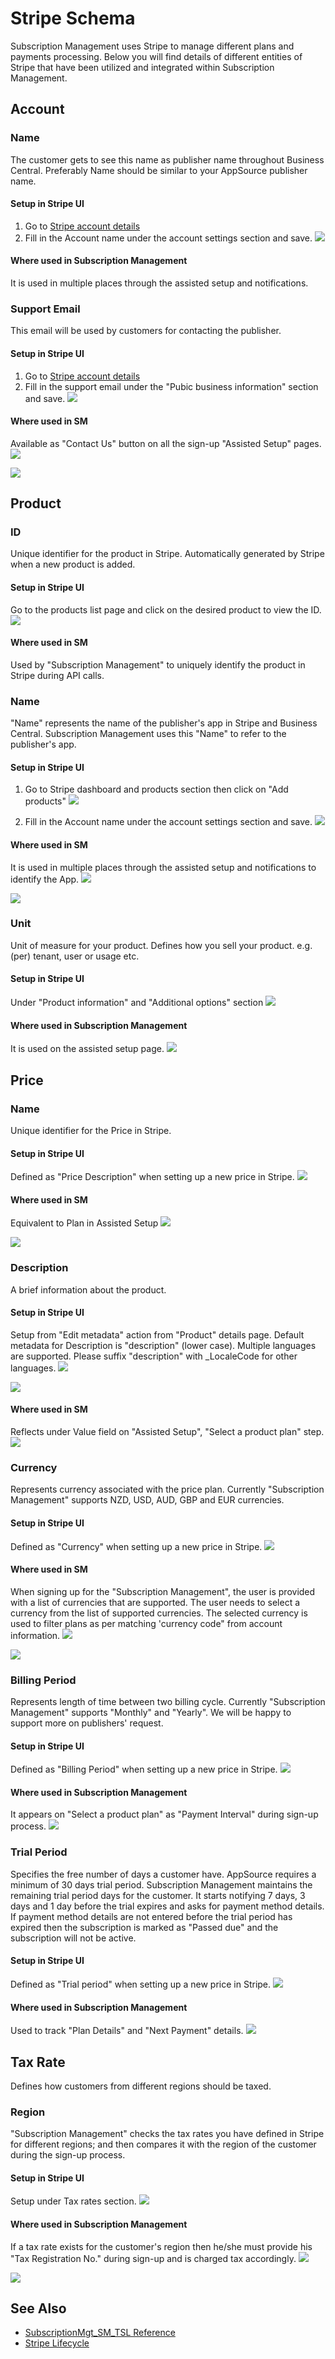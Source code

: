 # Stripe Schema
Subscription Management uses Stripe to manage different plans and payments processing. Below you will find details of different entities of Stripe that have been utilized and integrated within Subscription Management.
## Account
### Name
The customer gets to see this name as publisher name throughout Business Central. Preferably Name should be similar to your AppSource publisher name.
#### Setup in Stripe UI
1. Go to [Stripe account details](https://dashboard.stripe.com/settings/account)
2. Fill in the Account name under the account settings section and save.
![](../../assets/images/StripeSchema_AccountName.png)
#### Where used in Subscription Management 
It is used in multiple places through the assisted setup and notifications.
### Support Email
This email will be used by customers for contacting the publisher. 
#### Setup in Stripe UI
1. Go to [Stripe account details](https://dashboard.stripe.com/settings/account)
2. Fill in the support email under the "Pubic business information" section and save.
![](../../assets/images/StripeSchema_SupportEmail.png)
#### Where used in SM
Available as "Contact Us" button on all the sign-up "Assisted Setup" pages. 
![](../../assets/images/StripeSchema_SupportEmail_ContactUs.png)

![](../../assets/images/StripeSchema_SupportEmail_Email.png)
## Product
### ID
Unique identifier for the product in Stripe. Automatically generated by Stripe when a new product is added.
#### Setup in Stripe UI
Go to the products list page and click on the desired product to view the ID.
![](../../assets/images/StripeSchema_Product_ID_StripeUI.png)
#### Where used in SM
Used by "Subscription Management" to uniquely identify the product in Stripe during API calls.
### Name
"Name" represents the name of the publisher's app in Stripe and Business Central. Subscription Management uses this "Name" to refer to the publisher's app.
#### Setup in Stripe UI
1. Go to Stripe dashboard and products section then click on "Add products"
![](../../assets/images/StripeSchema_ProductName_SM_AddProducts.png)

2. Fill in the Account name under the account settings section and save.
![](../../assets/images/StripeSchema_ProductName.png)
#### Where used in SM
It is used in multiple places through the assisted setup and notifications to identify the App.
![](../../assets/images/StripeSchema_ProductName_SM1.png)

![](../../assets/images/StripeSchema_Product_Name_SM_Name.png)
### Unit
Unit of measure for your product. Defines how you sell your product. e.g. (per) tenant, user or usage etc.
#### Setup in Stripe UI
Under "Product information" and "Additional options" section
![](../../assets/images/StripeSchema_ProductUnit.png)
#### Where used in Subscription Management 
It is used on the assisted setup page.
![](../../assets/images/StripeSchema_Product_Unit_SM.png)
## Price
### Name
Unique identifier for the Price in Stripe.
#### Setup in Stripe UI
Defined as "Price Description" when setting up a new price in Stripe.
![](../../assets/images/StripeSchema_Price_Name_StripeUI.png)
#### Where used in SM
Equivalent to Plan in Assisted Setup
![](../../assets/images/StripeSchema_Price_Name_StripeUI_ChoosePlan.png)

![](../../assets/images/StripeSchema_Price_Name_StripeUI_SelectPlan.png)
### Description
A brief information about the product. 
#### Setup in Stripe UI
Setup from "Edit metadata" action from "Product" details page. Default metadata for Description is "description" (lower case). Multiple languages are supported. Please suffix "description" with _LocaleCode for other languages.
![](../../assets/images/StripeSchema_Product_MetadataEdit_StripeUI.png)

![](../../assets/images/StripeSchema_Product_Description_StripeUI.png)

#### Where used in SM
Reflects under Value field on "Assisted Setup", "Select a product plan" step. 
![](../../assets/images/StripeSchema_Product_Description_SM.png)
### Currency
Represents currency associated with the price plan. Currently "Subscription Management" supports NZD, USD, AUD, GBP and EUR currencies.
#### Setup in Stripe UI
Defined as "Currency" when setting up a new price in Stripe.
![](../../assets/images/StripeSchema_Price_Currency_StripeUI.png)
#### Where used in SM
When signing up for the "Subscription Management", the user is provided with a list of currencies that are supported. The user needs to select a currency from the list of supported currencies. The selected currency is used to filter plans as per matching 'currency code" from account information.
![](../../assets/images/StripeSchema_Price_Currency_SM_Signup.png)

![](../../assets/images/StripeSchema_Price_Currency_SM_Filter.png)
### Billing Period
Represents length of time between two billing cycle. Currently "Subscription Management" supports "Monthly" and "Yearly". We will be happy to support more on publishers' request.
#### Setup in Stripe UI
Defined as "Billing Period" when setting up a new price in Stripe.
![](../../assets/images/StripeSchema_Product_BillingPeriod_StripeUI.png)
#### Where used in Subscription Management 
It appears on "Select a product plan" as "Payment Interval" during sign-up process.
![](../../assets/images/StripeSchema_Product_BillingPeriod_SM.png)
### Trial Period
Specifies the free number of days a customer have. AppSource requires a minimum of 30 days trial period. Subscription Management maintains the remaining trial period days for the customer. It starts notifying 7 days, 3 days and 1 day before the trial expires and asks for payment method details. If payment method details are not entered before the trial period has expired then the subscription is marked as "Passed due" and the subscription will not be active.
#### Setup in Stripe UI
Defined as "Trial period" when setting up a new price in Stripe.
![](../../assets/images/StripeSchema_Product_TrialPeriod_StripeUI.png)
#### Where used in Subscription Management 
Used to track "Plan Details" and "Next Payment" details.
![](../../assets/images/StripeSchema_Product_TrialPeriod_SM.png)
## Tax Rate
Defines how customers from different regions should be taxed.
### Region
"Subscription Management" checks the tax rates you have defined in Stripe for different regions; and then compares it with the region of the customer during the sign-up process.
#### Setup in Stripe UI
Setup under Tax rates section.
![](../../assets/images/StripeSchema_TaxRate_StripeUI.png)
#### Where used in Subscription Management 
If a tax rate exists for the customer's region then he/she must provide his "Tax Registration No." during sign-up and is charged tax accordingly.
![](../../assets/images/StripeSchema_TaxRate_UserRegion_SM.png)

![](../../assets/images/StripeSchema_TaxRate_SM.png)

## See Also
- [SubscriptionMgt_SM_TSL Reference](SubscriptionMgt.md)
- [Stripe Lifecycle](StripeLifecycle.md)